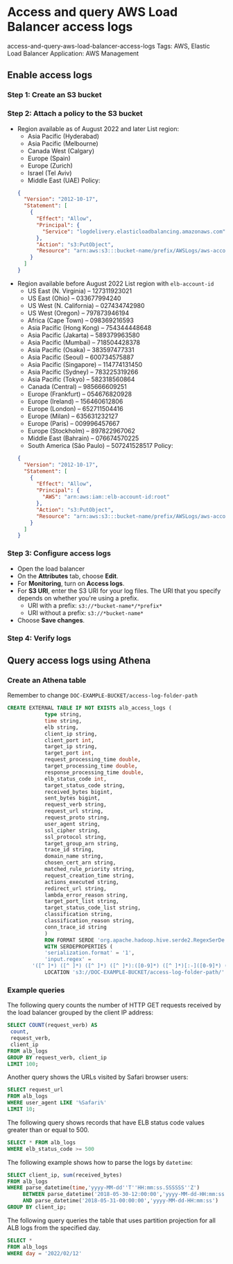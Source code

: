 # Access and query AWS Load Balancer access logs

access-and-query-aws-load-balancer-access-logs
Tags: AWS, Elastic Load Balancer
Application: AWS Management

## Enable access logs

### Step 1: Create an S3 bucket

### Step 2: Attach a policy to the S3 bucket

- Region available as of August 2022 and later
  List region:
  - Asia Pacific (Hyderabad)
  - Asia Pacific (Melbourne)
  - Canada West (Calgary)
  - Europe (Spain)
  - Europe (Zurich)
  - Israel (Tel Aviv)
  - Middle East (UAE)
    Policy:
  ```json
  {
    "Version": "2012-10-17",
    "Statement": [
      {
        "Effect": "Allow",
        "Principal": {
          "Service": "logdelivery.elasticloadbalancing.amazonaws.com"
        },
        "Action": "s3:PutObject",
        "Resource": "arn:aws:s3:::bucket-name/prefix/AWSLogs/aws-account-id/*"
      }
    ]
  }
  ```
- Region available before August 2022
  List region with `elb-account-id`
  - US East (N. Virginia) – 127311923021
  - US East (Ohio) – 033677994240
  - US West (N. California) – 027434742980
  - US West (Oregon) – 797873946194
  - Africa (Cape Town) – 098369216593
  - Asia Pacific (Hong Kong) – 754344448648
  - Asia Pacific (Jakarta) – 589379963580
  - Asia Pacific (Mumbai) – 718504428378
  - Asia Pacific (Osaka) – 383597477331
  - Asia Pacific (Seoul) – 600734575887
  - Asia Pacific (Singapore) – 114774131450
  - Asia Pacific (Sydney) – 783225319266
  - Asia Pacific (Tokyo) – 582318560864
  - Canada (Central) – 985666609251
  - Europe (Frankfurt) – 054676820928
  - Europe (Ireland) – 156460612806
  - Europe (London) – 652711504416
  - Europe (Milan) – 635631232127
  - Europe (Paris) – 009996457667
  - Europe (Stockholm) – 897822967062
  - Middle East (Bahrain) – 076674570225
  - South America (São Paulo) – 507241528517
    Policy:
  ```json
  {
    "Version": "2012-10-17",
    "Statement": [
      {
        "Effect": "Allow",
        "Principal": {
          "AWS": "arn:aws:iam::elb-account-id:root"
        },
        "Action": "s3:PutObject",
        "Resource": "arn:aws:s3:::bucket-name/prefix/AWSLogs/aws-account-id/*"
      }
    ]
  }
  ```

### Step 3: Configure access logs

- Open the load balancer
- On the **Attributes** tab, choose **Edit**.
- For **Monitoring**, turn on **Access logs**.
- For **S3 URI**, enter the S3 URI for your log files. The URI that you specify depends on whether you're using a prefix.
  - URI with a prefix: `s3://*bucket-name*/*prefix*`
  - URI without a prefix: `s3://*bucket-name*`
- Choose **Save changes**.

### Step 4: Verify logs

## Query access logs using Athena

### Create an Athena table

Remember to change `DOC-EXAMPLE-BUCKET/access-log-folder-path`

```sql
CREATE EXTERNAL TABLE IF NOT EXISTS alb_access_logs (
            type string,
            time string,
            elb string,
            client_ip string,
            client_port int,
            target_ip string,
            target_port int,
            request_processing_time double,
            target_processing_time double,
            response_processing_time double,
            elb_status_code int,
            target_status_code string,
            received_bytes bigint,
            sent_bytes bigint,
            request_verb string,
            request_url string,
            request_proto string,
            user_agent string,
            ssl_cipher string,
            ssl_protocol string,
            target_group_arn string,
            trace_id string,
            domain_name string,
            chosen_cert_arn string,
            matched_rule_priority string,
            request_creation_time string,
            actions_executed string,
            redirect_url string,
            lambda_error_reason string,
            target_port_list string,
            target_status_code_list string,
            classification string,
            classification_reason string,
            conn_trace_id string
            )
            ROW FORMAT SERDE 'org.apache.hadoop.hive.serde2.RegexSerDe'
            WITH SERDEPROPERTIES (
            'serialization.format' = '1',
            'input.regex' =
        '([^ ]*) ([^ ]*) ([^ ]*) ([^ ]*):([0-9]*) ([^ ]*)[:-]([0-9]*) ([-.0-9]*) ([-.0-9]*) ([-.0-9]*) (|[-0-9]*) (-|[-0-9]*) ([-0-9]*) ([-0-9]*) \"([^ ]*) (.*) (- |[^ ]*)\" \"([^\"]*)\" ([A-Z0-9-_]+) ([A-Za-z0-9.-]*) ([^ ]*) \"([^\"]*)\" \"([^\"]*)\" \"([^\"]*)\" ([-.0-9]*) ([^ ]*) \"([^\"]*)\" \"([^\"]*)\" \"([^ ]*)\" \"([^\s]+?)\" \"([^\s]+)\" \"([^ ]*)\" \"([^ ]*)\" ?([^ ]*)?( .*)?')
            LOCATION 's3://DOC-EXAMPLE-BUCKET/access-log-folder-path/'

```

### Example queries

The following query counts the number of HTTP GET requests received by the load balancer grouped by the client IP address:

```sql
SELECT COUNT(request_verb) AS
 count,
 request_verb,
 client_ip
FROM alb_logs
GROUP BY request_verb, client_ip
LIMIT 100;
```

Another query shows the URLs visited by Safari browser users:

```sql
SELECT request_url
FROM alb_logs
WHERE user_agent LIKE '%Safari%'
LIMIT 10;
```

The following query shows records that have ELB status code values greater than or equal to 500.

```sql
SELECT * FROM alb_logs
WHERE elb_status_code >= 500
```

The following example shows how to parse the logs by `datetime`:

```sql
SELECT client_ip, sum(received_bytes)
FROM alb_logs
WHERE parse_datetime(time,'yyyy-MM-dd''T''HH:mm:ss.SSSSSS''Z')
     BETWEEN parse_datetime('2018-05-30-12:00:00','yyyy-MM-dd-HH:mm:ss')
     AND parse_datetime('2018-05-31-00:00:00','yyyy-MM-dd-HH:mm:ss')
GROUP BY client_ip;
```

The following query queries the table that uses partition projection for all ALB logs from the specified day.

```sql
SELECT *
FROM alb_logs
WHERE day = '2022/02/12'
```
